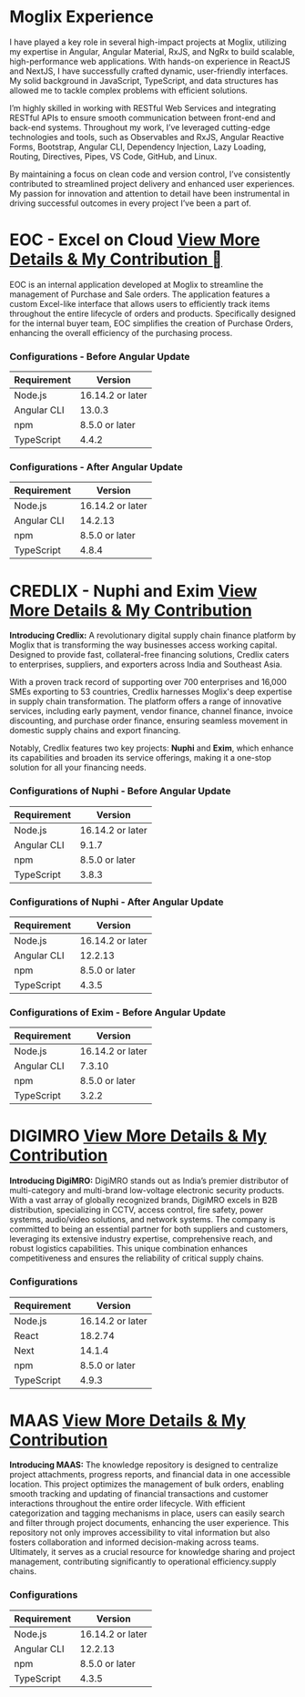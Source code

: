 <link rel="stylesheet" href="https://cdn.jsdelivr.net/npm/remixicon@2.5.0/fonts/remixicon.css">

# Moglix Experience


I have played a key role in several high-impact projects at Moglix, utilizing my expertise in Angular, Angular Material, RxJS, and NgRx to build scalable, high-performance web applications. With hands-on experience in ReactJS and NextJS, I have successfully crafted dynamic, user-friendly interfaces. My solid background in JavaScript, TypeScript, and data structures has allowed me to tackle complex problems with efficient solutions.

I’m highly skilled in working with RESTful Web Services and integrating RESTful APIs to ensure smooth communication between front-end and back-end systems. Throughout my work, I’ve leveraged cutting-edge technologies and tools, such as Observables and RxJS, Angular Reactive Forms, Bootstrap, Angular CLI, Dependency Injection, Lazy Loading, Routing, Directives, Pipes, VS Code, GitHub, and Linux.

By maintaining a focus on clean code and version control, I’ve consistently contributed to streamlined project delivery and enhanced user experiences. My passion for innovation and attention to detail have been instrumental in driving successful outcomes in every project I’ve been a part of.

<h1>EOC - Excel on Cloud <a href="">View More Details & My Contribution &#xECAF;</i></a></h1>

EOC is an internal application developed at Moglix to streamline the management of Purchase and Sale orders. The application features a custom Excel-like interface that allows users to efficiently track items throughout the entire lifecycle of orders and products. Specifically designed for the internal buyer team, EOC simplifies the creation of Purchase Orders, enhancing the overall efficiency of the purchasing process.

### Configurations - Before Angular Update

| Requirement | Version          |
| ----------- | ---------------- |
| Node.js     | 16.14.2 or later |
| Angular CLI | 13.0.3           |
| npm         | 8.5.0 or later   |
| TypeScript  | 4.4.2            |

### Configurations - After Angular Update

| Requirement | Version          |
| ----------- | ---------------- |
| Node.js     | 16.14.2 or later |
| Angular CLI | 14.2.13          |
| npm         | 8.5.0 or later   |
| TypeScript  | 4.8.4            |

<h1>CREDLIX - Nuphi and Exim <a href="">View More Details & My Contribution <i class="ri-external-link-line"></i></a></h1>

**Introducing Credlix:** A revolutionary digital supply chain finance platform by Moglix that is transforming the way businesses access working capital. Designed to provide fast, collateral-free financing solutions, Credlix caters to enterprises, suppliers, and exporters across India and Southeast Asia.

With a proven track record of supporting over 700 enterprises and 16,000 SMEs exporting to 53 countries, Credlix harnesses Moglix's deep expertise in supply chain transformation. The platform offers a range of innovative services, including early payment, vendor finance, channel finance, invoice discounting, and purchase order finance, ensuring seamless movement in domestic supply chains and export financing.

Notably, Credlix features two key projects: **Nuphi** and **Exim**, which enhance its capabilities and broaden its service offerings, making it a one-stop solution for all your financing needs.

### Configurations of Nuphi - Before Angular Update

| Requirement | Version          |
| ----------- | ---------------- |
| Node.js     | 16.14.2 or later |
| Angular CLI | 9.1.7            |
| npm         | 8.5.0 or later   |
| TypeScript  | 3.8.3            |

### Configurations of Nuphi - After Angular Update

| Requirement | Version          |
| ----------- | ---------------- |
| Node.js     | 16.14.2 or later |
| Angular CLI | 12.2.13          |
| npm         | 8.5.0 or later   |
| TypeScript  | 4.3.5            |

### Configurations of Exim - Before Angular Update

| Requirement | Version          |
| ----------- | ---------------- |
| Node.js     | 16.14.2 or later |
| Angular CLI | 7.3.10           |
| npm         | 8.5.0 or later   |
| TypeScript  | 3.2.2            |

<h1>DIGIMRO <a href="">View More Details & My Contribution <i class="ri-external-link-line"></i></a></h1>

**Introducing DigiMRO:** DigiMRO stands out as India’s premier distributor of multi-category and multi-brand low-voltage electronic security products. With a vast array of globally recognized brands, DigiMRO excels in B2B distribution, specializing in CCTV, access control, fire safety, power systems, audio/video solutions, and network systems. The company is committed to being an essential partner for both suppliers and customers, leveraging its extensive industry expertise, comprehensive reach, and robust logistics capabilities. This unique combination enhances competitiveness and ensures the reliability of critical supply chains.

### Configurations

| Requirement | Version          |
| ----------- | ---------------- |
| Node.js     | 16.14.2 or later |
| React       | 18.2.74          |
| Next        | 14.1.4           |
| npm         | 8.5.0 or later   |
| TypeScript  | 4.9.3            |

<h1>MAAS <a href="">View More Details & My Contribution <i class="ri-external-link-line"></i></a></h1>

**Introducing MAAS:** The knowledge repository is designed to centralize project attachments, progress reports, and financial data in one accessible location. This project optimizes the management of bulk orders, enabling smooth tracking and updating of financial transactions and customer interactions throughout the entire order lifecycle. With efficient categorization and tagging mechanisms in place, users can easily search and filter through project documents, enhancing the user experience. This repository not only improves accessibility to vital information but also fosters collaboration and informed decision-making across teams. Ultimately, it serves as a crucial resource for knowledge sharing and project management, contributing significantly to operational efficiency.supply chains.

### Configurations

| Requirement | Version          |
| ----------- | ---------------- |
| Node.js     | 16.14.2 or later |
| Angular CLI | 12.2.13          |
| npm         | 8.5.0 or later   |
| TypeScript  | 4.3.5            |
